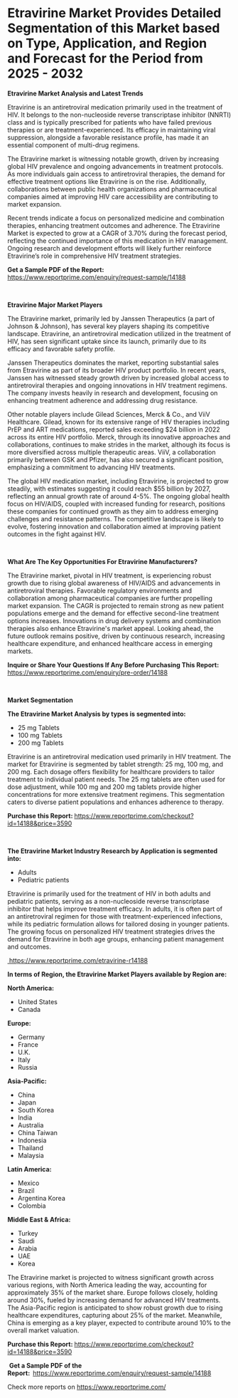 <p><h1>Etravirine Market Provides Detailed Segmentation of this Market based on Type, Application, and Region and Forecast for the Period from 2025 - 2032</h1></p><p><strong>Etravirine Market Analysis and Latest Trends</strong></p>
<p><p>Etravirine is an antiretroviral medication primarily used in the treatment of HIV. It belongs to the non-nucleoside reverse transcriptase inhibitor (NNRTI) class and is typically prescribed for patients who have failed previous therapies or are treatment-experienced. Its efficacy in maintaining viral suppression, alongside a favorable resistance profile, has made it an essential component of multi-drug regimens.</p><p>The Etravirine market is witnessing notable growth, driven by increasing global HIV prevalence and ongoing advancements in treatment protocols. As more individuals gain access to antiretroviral therapies, the demand for effective treatment options like Etravirine is on the rise. Additionally, collaborations between public health organizations and pharmaceutical companies aimed at improving HIV care accessibility are contributing to market expansion.</p><p>Recent trends indicate a focus on personalized medicine and combination therapies, enhancing treatment outcomes and adherence. The Etravirine Market is expected to grow at a CAGR of 3.70% during the forecast period, reflecting the continued importance of this medication in HIV management. Ongoing research and development efforts will likely further reinforce Etravirine’s role in comprehensive HIV treatment strategies.</p></p>
<p><strong>Get a Sample PDF of the Report:&nbsp;</strong> <a href="https://www.reportprime.com/enquiry/request-sample/14188?utm_campaign=3498&utm_medium=2&utm_source=Github&utm_content=ia&utm_term=20032025&utm_id=etravirine">https://www.reportprime.com/enquiry/request-sample/14188</a></p>
<p>&nbsp;</p>
<p><strong>Etravirine Major Market Players</strong></p>
<p><p>The Etravirine market, primarily led by Janssen Therapeutics (a part of Johnson & Johnson), has several key players shaping its competitive landscape. Etravirine, an antiretroviral medication utilized in the treatment of HIV, has seen significant uptake since its launch, primarily due to its efficacy and favorable safety profile. </p><p>Janssen Therapeutics dominates the market, reporting substantial sales from Etravirine as part of its broader HIV product portfolio. In recent years, Janssen has witnessed steady growth driven by increased global access to antiretroviral therapies and ongoing innovations in HIV treatment regimens. The company invests heavily in research and development, focusing on enhancing treatment adherence and addressing drug resistance.</p><p>Other notable players include Gilead Sciences, Merck & Co., and ViiV Healthcare. Gilead, known for its extensive range of HIV therapies including PrEP and ART medications, reported sales exceeding $24 billion in 2022 across its entire HIV portfolio. Merck, through its innovative approaches and collaborations, continues to make strides in the market, although its focus is more diversified across multiple therapeutic areas. ViiV, a collaboration primarily between GSK and Pfizer, has also secured a significant position, emphasizing a commitment to advancing HIV treatments.</p><p>The global HIV medication market, including Etravirine, is projected to grow steadily, with estimates suggesting it could reach $55 billion by 2027, reflecting an annual growth rate of around 4-5%. The ongoing global health focus on HIV/AIDS, coupled with increased funding for research, positions these companies for continued growth as they aim to address emerging challenges and resistance patterns. The competitive landscape is likely to evolve, fostering innovation and collaboration aimed at improving patient outcomes in the fight against HIV.</p></p>
<p>&nbsp;</p>
<p><strong>What Are The Key Opportunities For Etravirine Manufacturers?</strong></p>
<p><p>The Etravirine market, pivotal in HIV treatment, is experiencing robust growth due to rising global awareness of HIV/AIDS and advancements in antiretroviral therapies. Favorable regulatory environments and collaboration among pharmaceutical companies are further propelling market expansion. The CAGR is projected to remain strong as new patient populations emerge and the demand for effective second-line treatment options increases. Innovations in drug delivery systems and combination therapies also enhance Etravirine's market appeal. Looking ahead, the future outlook remains positive, driven by continuous research, increasing healthcare expenditure, and enhanced healthcare access in emerging markets.</p></p>
<p><strong>Inquire or Share Your Questions If Any Before Purchasing This Report:</strong> <a href="https://www.reportprime.com/enquiry/pre-order/14188?utm_campaign=3498&utm_medium=2&utm_source=Github&utm_content=ia&utm_term=20032025&utm_id=etravirine">https://www.reportprime.com/enquiry/pre-order/14188</a></p>
<p>&nbsp;</p>
<p><strong>Market Segmentation</strong></p>
<p><strong>The Etravirine Market Analysis by types is segmented into:</strong></p>
<p><ul><li>25 mg Tablets</li><li>100 mg Tablets</li><li>200 mg Tablets</li></ul></p>
<p><p>Etravirine is an antiretroviral medication used primarily in HIV treatment. The market for Etravirine is segmented by tablet strength: 25 mg, 100 mg, and 200 mg. Each dosage offers flexibility for healthcare providers to tailor treatment to individual patient needs. The 25 mg tablets are often used for dose adjustment, while 100 mg and 200 mg tablets provide higher concentrations for more extensive treatment regimens. This segmentation caters to diverse patient populations and enhances adherence to therapy.</p></p>
<p><strong>Purchase this Report:&nbsp;</strong><a href="https://www.reportprime.com/checkout?id=14188&price=3590&utm_campaign=3498&utm_medium=2&utm_source=Github&utm_content=ia&utm_term=20032025&utm_id=etravirine">https://www.reportprime.com/checkout?id=14188&price=3590</a></p>
<p>&nbsp;</p>
<p><strong>The Etravirine Market Industry Research by Application is segmented into:</strong></p>
<p><ul><li>Adults</li><li>Pediatric patients</li></ul></p>
<p><p>Etravirine is primarily used for the treatment of HIV in both adults and pediatric patients, serving as a non-nucleoside reverse transcriptase inhibitor that helps improve treatment efficacy. In adults, it is often part of an antiretroviral regimen for those with treatment-experienced infections, while its pediatric formulation allows for tailored dosing in younger patients. The growing focus on personalized HIV treatment strategies drives the demand for Etravirine in both age groups, enhancing patient management and outcomes.</p></p>
<p><a href="https://www.reportprime.com/etravirine-r14188?utm_campaign=3498&utm_medium=2&utm_source=Github&utm_content=ia&utm_term=20032025&utm_id=etravirine">&nbsp;https://www.reportprime.com/etravirine-r14188</a></p>
<p><strong>In terms of Region, the Etravirine Market Players available by Region are:</strong></p>
<p>
    <p> <strong> North America: </strong>
        <ul>
            <li>United States</li>
            <li>Canada</li>
        </ul>
        </p> 
    <p> <strong> Europe: </strong>
        <ul>
            <li>Germany</li>
            <li>France</li>
            <li>U.K.</li>
            <li>Italy</li>
            <li>Russia</li>
        </ul>
        </p> 
    <p> <strong> Asia-Pacific: </strong>
        <ul>
            <li>China</li>
            <li>Japan</li>
            <li>South Korea</li>
            <li>India</li>
            <li>Australia</li>
            <li>China Taiwan</li>
            <li>Indonesia</li>
            <li>Thailand</li>
            <li>Malaysia</li>
        </ul>
        </p> 
    <p> <strong> Latin America: </strong>
        <ul>
            <li>Mexico</li>
            <li>Brazil</li>
            <li>Argentina Korea</li>
            <li>Colombia</li>
        </ul>
        </p> 
    <p> <strong> Middle East & Africa: </strong>
        <ul>
            <li>Turkey</li>
            <li>Saudi</li>
            <li>Arabia</li>
            <li>UAE</li>
            <li>Korea</li>
        </ul>
    </p>
    </p>
<p><p>The Etravirine market is projected to witness significant growth across various regions, with North America leading the way, accounting for approximately 35% of the market share. Europe follows closely, holding around 30%, fueled by increasing demand for advanced HIV treatments. The Asia-Pacific region is anticipated to show robust growth due to rising healthcare expenditures, capturing about 25% of the market. Meanwhile, China is emerging as a key player, expected to contribute around 10% to the overall market valuation.</p></p>
<p><strong>Purchase this Report: </strong><a href="https://www.reportprime.com/checkout?id=14188&price=3590&utm_campaign=3498&utm_medium=2&utm_source=Github&utm_content=ia&utm_term=20032025&utm_id=etravirine">https://www.reportprime.com/checkout?id=14188&price=3590</a></p>
<p>&nbsp;<strong>Get a Sample PDF of the Report:&nbsp;&nbsp;</strong><a href="https://www.reportprime.com/enquiry/request-sample/14188?utm_campaign=3498&utm_medium=2&utm_source=Github&utm_content=ia&utm_term=20032025&utm_id=etravirine">https://www.reportprime.com/enquiry/request-sample/14188</a></p>
<p><strong></strong></p>
<p>Check more reports on <a href="https://www.reportprime.com/?utm_campaign=3498&utm_medium=2&utm_source=Github&utm_content=ia&utm_term=20032025&utm_id=etravirine">https://www.reportprime.com/</a></p>